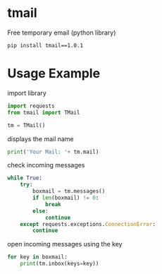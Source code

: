 # tmail
Free temporary email (python library)
```
pip install tmail==1.0.1
```

# Usage Example 
import library 
```py
import requests
from tmail import TMail

tm = TMail()
```
displays the mail name
```py
print('Your Mail: '+ tm.mail)
```
check incoming messages
```py
while True:
    try:
        boxmail = tm.messages()
        if len(boxmail) != 0:
            break
        else:
            continue
    except requests.exceptions.ConnectionError:
        continue
```
open incoming messages using the key
```py
for key in boxmail:
    print(tm.inbox(keys=key))
```
